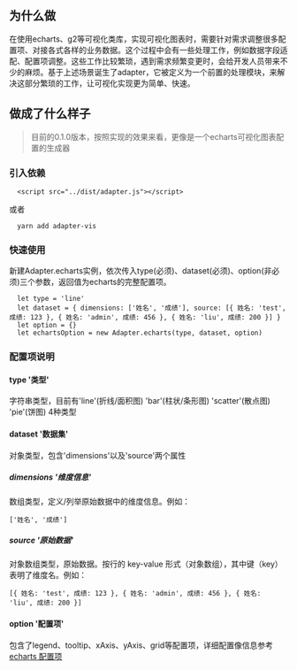 ## 为什么做
在使用echarts、g2等可视化类库，实现可视化图表时，需要针对需求调整很多配置项、对接各式各样的业务数据。这个过程中会有一些处理工作，例如数据字段适配、配置项调整。这些工作比较繁琐，遇到需求频繁变更时，会给开发人员带来不少的麻烦。基于上述场景诞生了adapter，它被定义为一个前置的处理模块，来解决这部分繁琐的工作，让可视化实现更为简单、快速。
## 做成了什么样子
> 目前的0.1.0版本，按照实现的效果来看，更像是一个echarts可视化图表配置的生成器
### 引入依赖
```
  <script src="../dist/adapter.js"></script>
```
或者
```
  yarn add adapter-vis
```
### 快速使用
新建Adapter.echarts实例，依次传入type(必须)、dataset(必须)、option(非必须)三个参数，返回值为echarts的完整配置项。
```
  let type = 'line'
  let dataset = { dimensions: ['姓名', '成绩'], source: [{ 姓名: 'test', 成绩: 123 }, { 姓名: 'admin', 成绩: 456 }, { 姓名: 'liu', 成绩: 200 }] }
  let option = {}
  let echartsOption = new Adapter.echarts(type, dataset, option)
```
### 配置项说明
#### type '类型'
字符串类型，目前有'line'(折线/面积图) 'bar'(柱状/条形图) 'scatter'(散点图) 'pie'(饼图) 4种类型
#### dataset '数据集'
对象类型，包含'dimensions'以及'source'两个属性
##### dimensions '维度信息'
数组类型，定义/列举原始数据中的维度信息。例如：
```
['姓名', '成绩']
```
##### source '原始数据'
对象数组类型，原始数据。按行的 key-value 形式（对象数组），其中键（key）表明了维度名。例如：
```
[{ 姓名: 'test', 成绩: 123 }, { 姓名: 'admin', 成绩: 456 }, { 姓名: 'liu', 成绩: 200 }]
```
#### option '配置项'
包含了legend、tooltip、xAxis、yAxis、grid等配置项，详细配置像信息参考[echarts 配置项](https://www.echartsjs.com/option.html)